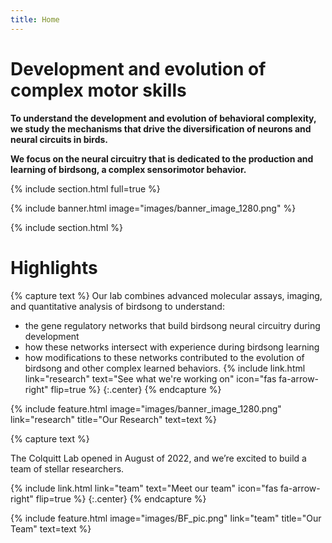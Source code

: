 ```yaml
---
title: Home
---
```


# Development and evolution of complex motor skills

**To understand the development and evolution of behavioral complexity, we study the mechanisms that drive the diversification of neurons and neural circuits in birds.**

**We focus on the neural circuitry that is dedicated to the production and learning of birdsong, a complex sensorimotor behavior.**



{% include section.html full=true %}

{% include banner.html image="images/banner_image_1280.png" %}

{% include section.html %}

# Highlights

{% capture text %}
Our lab combines advanced molecular assays, imaging, and quantitative analysis of birdsong to understand:
- the gene regulatory networks that build birdsong neural circuitry during development
- how these networks intersect with experience during birdsong learning
- how modifications to these networks contributed to the evolution of birdsong and other complex learned behaviors.
{%
  include link.html
  link="research"
  text="See what we're working on"
  icon="fas fa-arrow-right"
  flip=true
%}
{:.center}
{% endcapture %}

{%
  include feature.html
  image="images/banner_image_1280.png"
  link="research"
  title="Our Research"
  text=text
%}


{% capture text %}

The Colquitt Lab opened in August of 2022, and we’re excited to build a team of stellar researchers.

{%
  include link.html
  link="team"
  text="Meet our team"
  icon="fas fa-arrow-right"
  flip=true
%}
{:.center}
{% endcapture %}

{%
  include feature.html
  image="images/BF_pic.png"
  link="team"
  title="Our Team"
  text=text
%}
